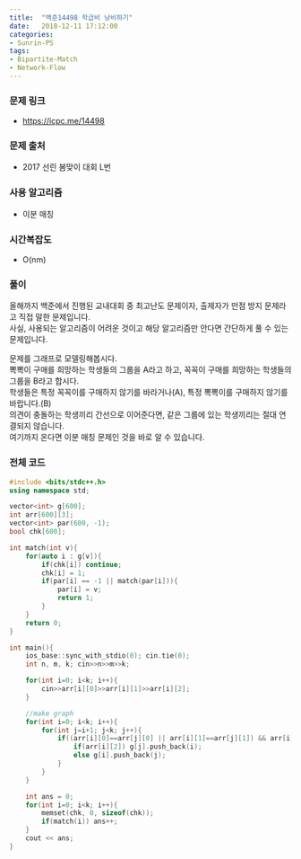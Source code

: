 ```yaml
---
title:  "백준14498 학급비 낭비하기"
date:   2018-12-11 17:12:00
categories:
- Sunrin-PS
tags:
- Bipartite-Match
- Network-Flow
---
```


### 문제 링크
* https://icpc.me/14498

### 문제 출처
* 2017 선린 봄맞이 대회 L번

### 사용 알고리즘
* 이분 매칭

### 시간복잡도
* O(nm)

### 풀이
올해까지 백준에서 진행된 교내대회 중 최고난도 문제이자, 출제자가 만점 방지 문제라고 직접 말한 문제입니다.<br>
사실, 사용되는 알고리즘이 어려운 것이고 해당 알고리즘만 안다면 간단하게 풀 수 있는 문제입니다.

문제를 그래프로 모델링해봅시다.<br>
뽁뽁이 구매를 희망하는 학생들의 그룹을 A라고 하고, 꼭꼭이 구매를 희망하는 학생들의 그룹을 B라고 합시다.<br>
학생들은 특정 꼭꼭이를 구매하지 않기를 바라거나(A), 특정 뽁뽁이를 구매하지 않기를 바랍니다.(B)<br>
의견이 충돌하는 학생끼리 간선으로 이어준다면, 같은 그룹에 있는 학생끼리는 절대 연결되지 않습니다.<br>
여기까지 온다면 이분 매칭 문제인 것을 바로 알 수 있습니다.

### 전체 코드
```cpp
#include <bits/stdc++.h>
using namespace std;

vector<int> g[600];
int arr[600][3];
vector<int> par(600, -1);
bool chk[600];

int match(int v){
	for(auto i : g[v]){
		if(chk[i]) continue;
		chk[i] = 1;
		if(par[i] == -1 || match(par[i])){
			par[i] = v;
			return 1;
		}
	}
	return 0;
}

int main(){
	ios_base::sync_with_stdio(0); cin.tie(0);
	int n, m, k; cin>>n>>m>>k;

	for(int i=0; i<k; i++){
		cin>>arr[i][0]>>arr[i][1]>>arr[i][2];
	}

	//make graph
	for(int i=0; i<k; i++){
		for(int j=i+1; j<k; j++){
			if((arr[i][0]==arr[j][0] || arr[i][1]==arr[j][1]) && arr[i][2]!=arr[j][2]){
				if(arr[i][2]) g[j].push_back(i);
				else g[i].push_back(j);
			}
		}
	}

	int ans = 0;
	for(int i=0; i<k; i++){
		memset(chk, 0, sizeof(chk));
		if(match(i)) ans++;
	}
	cout << ans;
}
```
